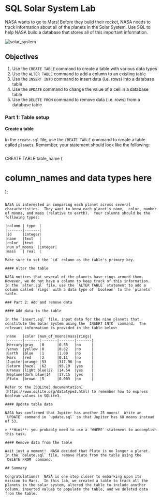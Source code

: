 
# SQL Solar System Lab

NASA wants to go to Mars!  Before they build their rocket, NASA needs to track information about all of the planets in the Solar System.  Use SQL to help NASA build a database that stores all of this important information.

![solar_system](https://bilingualcarloscano.files.wordpress.com/2010/05/venus.jpg)

## Objectives

1. Use the `CREATE TABLE` command to create a table with various data types
2. Use the `ALTER TABLE` command to add a column to an existing table
3. Use the `INSERT INTO` command to insert data (i.e. rows) into a database table
4. Use the `UPDATE` command to change the value of a cell in a database table
5. Use the `DELETE FROM` command to remove data (i.e. rows) from a database table

### Part 1: Table setup

#### Create a table

In the `create.sql` file, use the `CREATE TABLE` command to create a table called `planets`.  Remember, your statement should look like the following:

> ```sql
CREATE TABLE table_name (
   # column_names and data types here
);
  ```

NASA is interested in comparing each planet across several characteristics.  They want to know each planet's name,  color, number of moons, and mass (relative to earth).  Your columns should be the following types:

|column | type  |
|-------|-------|
|id     |integer|
|name   |text   |
|color  |text   |
|num_of_moons  |integer|
|mass   | real  |

Make sure to set the `id` column as the table's primary key.

#### Alter the table

NASA notices that several of the planets have rings around them.  However, we do not have a column to keep track of this information.  In the `alter.sql` file, use the `ALTER TABLE` statement to add a column called `rings` with a data type of `boolean` to the `planets` table.

### Part 2: Add and remove data

#### Add data to the table

In the `insert.sql` file, input data for the nine planets that constitute the Solar System using the `INSERT INTO` command.  The relevant information is provided in the table below:

|name   |color |num_of_moons|mass|rings|
|-------|-------|-------|-------|-------|
|Mercury|gray   |0      |0.55   |no     |
|Venus  |yellow |0      |0.82   |no     |
|Earth  |blue   |1      |1.00   |no     |
|Mars   |red    |2      |0.11   |no     |
|Jupiter|orange |53     |317.90 |no     |
|Saturn |hazel  |62     |95.19  |yes    |
|Uranus |light blue|27  |14.54  |yes    |
|Neptune|dark blue|14   |17.15  |yes    |
|Pluto  |brown  |5      |0.003  |no     |

Refer to the [SQLite3 documentation](https://www.sqlite.org/datatype3.html) to remember how to express boolean values in SQLite3.

#### Update table data

NASA has confirmed that Jupiter has another 25 moons!  Write an `UPDATE` command in `update.sql` so that Jupiter has 68 moons instead of 53.

> **Hint**: you probably need to use a `WHERE` statement to accomplish this task.

#### Remove data from the table

Wait just a moment!  NASA decided that Pluto is no longer a planet.  In the `delete.sql` file, remove Pluto from the table using the `DELETE FROM` command.

## Summary

Congratulations!  NASA is one step closer to embarking upon its mission to Mars.  In this lab, we created a table to track all the planets in the solar system, altered the table to include another column, inserted values to populate the table, and we deleted data from the table.
